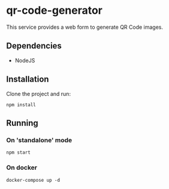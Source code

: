 # qr-code-generator

This service provides a web form to generate QR Code images.


## Dependencies

* NodeJS

## Installation

Clone the project and run:

    npm install
    
## Running

### On 'standalone' mode
    npm start

### On docker
    docker-compose up -d

